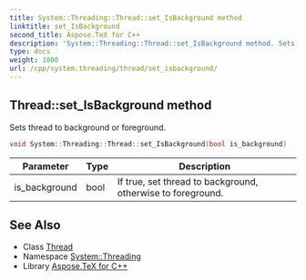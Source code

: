 ```yaml
---
title: System::Threading::Thread::set_IsBackground method
linktitle: set_IsBackground
second_title: Aspose.TeX for C++
description: 'System::Threading::Thread::set_IsBackground method. Sets thread to background or foreground in C++.'
type: docs
weight: 1000
url: /cpp/system.threading/thread/set_isbackground/
---
```

## Thread::set_IsBackground method


Sets thread to background or foreground.

```cpp
void System::Threading::Thread::set_IsBackground(bool is_background)
```


| Parameter | Type | Description |
| --- | --- | --- |
| is_background | bool | If true, set thread to background, otherwise to foreground. |

## See Also

* Class [Thread](../)
* Namespace [System::Threading](../../)
* Library [Aspose.TeX for C++](../../../)
